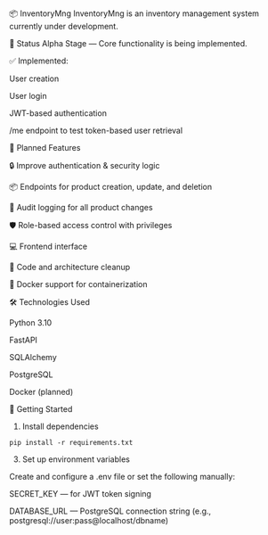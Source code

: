 📦 InventoryMng
InventoryMng is an inventory management system currently under development.

🚧 Status
Alpha Stage — Core functionality is being implemented.

✅ Implemented:

User creation

User login

JWT-based authentication

/me endpoint to test token-based user retrieval

🔮 Planned Features

  🔒 Improve authentication & security logic

  📦 Endpoints for product creation, update, and deletion

  🧾 Audit logging for all product changes

  🛡️ Role-based access control with privileges

  💻 Frontend interface

  🧹 Code and architecture cleanup

  🐳 Docker support for containerization

🛠️ Technologies Used
  
  Python 3.10

  FastAPI

  SQLAlchemy

  PostgreSQL

  Docker (planned)

🚀 Getting Started

  1. Install dependencies
   
    pip install -r requirements.txt
  
  3. Set up environment variables
   
  Create and configure a .env file or set the following manually:

  SECRET_KEY — for JWT token signing

  DATABASE_URL — PostgreSQL connection string (e.g., postgresql://user:pass@localhost/dbname)
